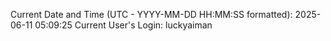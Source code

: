 Current Date and Time (UTC - YYYY-MM-DD HH:MM:SS formatted): 2025-06-11 05:09:25
Current User's Login: luckyaiman
